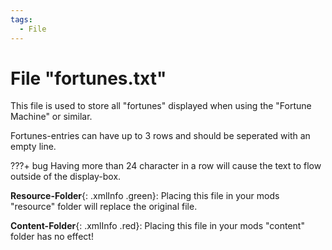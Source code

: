```yaml
---
tags:
  - File
---
```

# File "fortunes.txt"

This file is used to store all "fortunes" displayed when using the "Fortune Machine" or similar.

Fortunes-entries can have up to 3 rows and should be seperated with an empty line.

???+ bug
    Having more than 24 character in a row will cause the text to flow outside of the display-box.

**Resource-Folder**{: .xmlInfo .green}: Placing this file in your mods "resource" folder will replace the original file.

**Content-Folder**{: .xmlInfo .red}: Placing this file in your mods "content" folder has no effect!